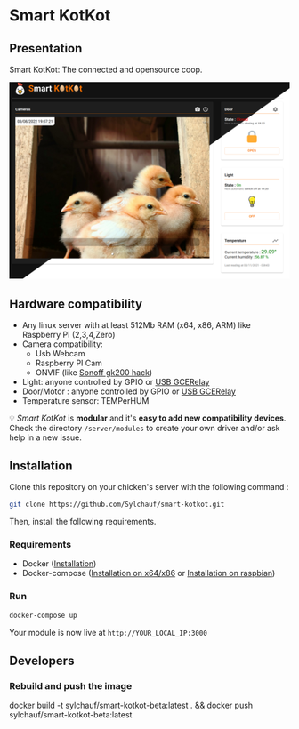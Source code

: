 # Smart KotKot

## Presentation

Smart KotKot: The connected and opensource coop.

![Smart KotKot](public/screen.png)

## Hardware compatibility

- Any linux server with at least 512Mb RAM (x64, x86, ARM) like Raspberry PI (2,3,4,Zero)
- Camera compatibility: 
  - Usb Webcam 
  - Raspberry PI Cam
  - ONVIF (like [Sonoff gk200 hack](https://github.com/roleoroleo/sonoff-hack))
- Light: anyone controlled by GPIO or [USB GCERelay](https://www.gce-electronics.com/en/-usb/247-126-controller-usb-8-relay-board.html#/29-boitier-without_box)
- Door/Motor : anyone controlled by GPIO or [USB GCERelay](https://www.gce-electronics.com/en/-usb/247-126-controller-usb-8-relay-board.html#/29-boitier-without_box)
- Temperature sensor: TEMPerHUM

💡 _Smart KotKot_ is **modular** and it's **easy to add new compatibility devices**. Check the directory `/server/modules` to create your own driver and/or ask help in a new issue.

## Installation

Clone this repository on your chicken's server with the following command :

```bash
git clone https://github.com/Sylchauf/smart-kotkot.git
```

Then, install the following requirements.

### Requirements

- Docker ([Installation](https://docs.docker.com/get-docker/))
- Docker-compose ([Installation on x64/x86](https://docs.docker.com/compose/install/) or [Installation on raspbian](https://dev.to/elalemanyo/how-to-install-docker-and-docker-compose-on-raspberry-pi-1mo))

### Run

```bash
docker-compose up
```

Your module is now live at `http://YOUR_LOCAL_IP:3000`

## Developers

### Rebuild and push the image

docker build -t sylchauf/smart-kotkot-beta:latest . && docker push sylchauf/smart-kotkot-beta:latest
